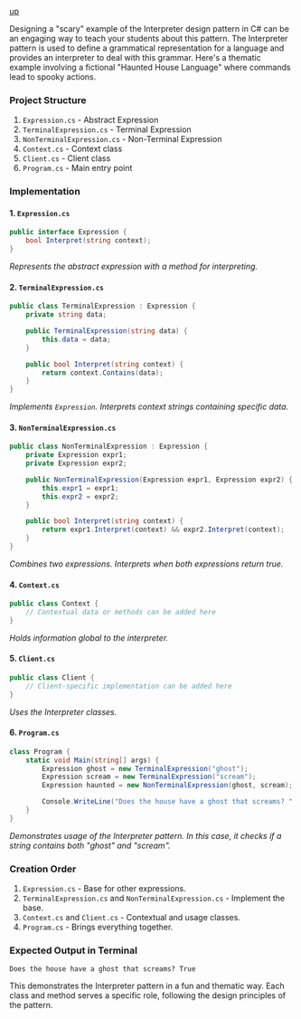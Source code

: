 [up](../README.md)

Designing a "scary" example of the Interpreter design pattern in C# can be an engaging way to teach your students about this pattern. The Interpreter pattern is used to define a grammatical representation for a language and provides an interpreter to deal with this grammar. Here's a thematic example involving a fictional "Haunted House Language" where commands lead to spooky actions.

### Project Structure

1. `Expression.cs` - Abstract Expression
2. `TerminalExpression.cs` - Terminal Expression
3. `NonTerminalExpression.cs` - Non-Terminal Expression
4. `Context.cs` - Context class
5. `Client.cs` - Client class
6. `Program.cs` - Main entry point

### Implementation

#### 1. `Expression.cs`
```csharp
public interface Expression {
    bool Interpret(string context);
}
```
*Represents the abstract expression with a method for interpreting.*

#### 2. `TerminalExpression.cs`
```csharp
public class TerminalExpression : Expression {
    private string data;

    public TerminalExpression(string data) {
        this.data = data;
    }

    public bool Interpret(string context) {
        return context.Contains(data);
    }
}
```
*Implements `Expression`. Interprets context strings containing specific data.*

#### 3. `NonTerminalExpression.cs`
```csharp
public class NonTerminalExpression : Expression {
    private Expression expr1;
    private Expression expr2;

    public NonTerminalExpression(Expression expr1, Expression expr2) {
        this.expr1 = expr1;
        this.expr2 = expr2;
    }

    public bool Interpret(string context) {
        return expr1.Interpret(context) && expr2.Interpret(context);
    }
}
```
*Combines two expressions. Interprets when both expressions return true.*

#### 4. `Context.cs`
```csharp
public class Context {
    // Contextual data or methods can be added here
}
```
*Holds information global to the interpreter.*

#### 5. `Client.cs`
```csharp
public class Client {
    // Client-specific implementation can be added here
}
```
*Uses the Interpreter classes.*

#### 6. `Program.cs`
```csharp
class Program {
    static void Main(string[] args) {
        Expression ghost = new TerminalExpression("ghost");
        Expression scream = new TerminalExpression("scream");
        Expression haunted = new NonTerminalExpression(ghost, scream);

        Console.WriteLine("Does the house have a ghost that screams? " + haunted.Interpret("ghost scream"));
    }
}
```
*Demonstrates usage of the Interpreter pattern. In this case, it checks if a string contains both "ghost" and "scream".*

### Creation Order

1. `Expression.cs` - Base for other expressions.
2. `TerminalExpression.cs` and `NonTerminalExpression.cs` - Implement the base.
3. `Context.cs` and `Client.cs` - Contextual and usage classes.
4. `Program.cs` - Brings everything together.

### Expected Output in Terminal

```
Does the house have a ghost that screams? True
```

This demonstrates the Interpreter pattern in a fun and thematic way. Each class and method serves a specific role, following the design principles of the pattern.
